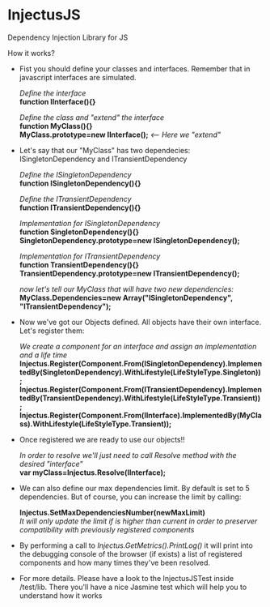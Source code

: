 InjectusJS
==========

Dependency Injection Library for JS

How it works?

- Fist you should define your classes and interfaces. Remember that in javascript interfaces are simulated.

  *Define the interface*  
  **function IInterface(){}**  
  
  *Define the class and "extend" the interface*  
  **function MyClass(){}**  
  **MyClass.prototype=new IInterface();** *<-- Here we "extend"*
  
  
- Let's say  that our "MyClass" has two dependecies: ISingletonDependency and ITransientDependency
  
  *Define the ISingletonDependency*  
  **function ISingletonDependency(){}**  
    
  *Define the ITransientDependency*  
  **function ITransientDependency(){}**  
    
  *Implementation for ISingletonDependency*  
  **function SingletonDependency(){}**  
  **SingletonDependency.prototype=new ISingletonDependency();**  
    
  *Implementation for ITransientDependency*  
  **function TransientDependency(){}**  
  **TransientDependency.prototype=new ITransientDependency();**  
    
  *now let's  tell our MyClass that will have two new dependencies:*  
  **MyClass.Dependencies=new Array("ISingletonDependency", "ITransientDependency");**
  
    
- Now we've got our Objects defined. All objects have their own interface. Let's register them:

  *We create a component for an interface and assign an implementation and a life time*  
  **Injectus.Register(Component.From(ISingletonDependency).ImplementedBy(SingletonDependency).WithLifestyle(LifeStyleType.Singleton));**  
  **Injectus.Register(Component.From(ITransientDependency).ImplementedBy(TransientDependency).WithLifestyle(LifeStyleType.Transient));**  
  **Injectus.Register(Component.From(IInterface).ImplementedBy(MyClass).WithLifestyle(LifeStyleType.Transient));**
  

- Once registered we are ready to use our objects!!
  
  *In order to resolve we'll just need to call Resolve method with the desired "interface"*  
  **var myClass=Injectus.Resolve(IInterface);**  
  
- We can also define our max dependencies limit. By default is set to 5 dependencies. But of course, you can increase the limit by calling:  

  **Injectus.SetMaxDependenciesNumber(newMaxLimit)**  
  *It will only update the limit if is higher than current in order to preserver compatibility with previously registered components*
  
- By performing a call to *Injectus.GetMetrics().PrintLog()* it will print into the debugging console of the browser (if exists) a list of registered components and how many times they've been resolved.
  
- For more details. Please have a look to the InjectusJSTest inside /test/lib. There you'll have a nice Jasmine test which will help you to understand how it works

